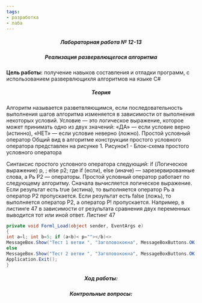 ```yaml
---
tags:
- разработка
- лаба
---
```

<h5 align="center">Лабораторная работа № 12-13</h5>

<h5 align="center">Реализация развервлющегося алгоритма</h5>

**Цель работы:** 
получение навыков составления и отладки программ, с использованием развервлющихля алгоритмов на языке C#

<h5 align="center">Теория</h5>

Алгоритм называется разветвляющимся, если последовательность выполнения шагов алгоритма изменяется в зависимости от выполнения некоторых условий. Условие — это логическое выражение, которое может принимать одно из двух значений: «ДА» — если условие верно (истинно), «НЕТ» — если условие неверно (ложно).
Простой условный оператор
Общий вид в алгоритме конструкции простого условного оператора представлен на рисунке 1.
Рисунок1 - Блок-схема простого условного оператора

Синтаксис простого условного оператора следующий:
if (Логическое выражение)
р, ;
else
р2;
где if (если), else (иначе) — зарезервированные слова, а Рь Р2 — операторы. Простой условный оператор работает по следующему алгоритму.
Сначала вычисляется логическое выражение. Если результат есть true (истина), то выполняется оператор Рь а оператор Р2 пропускается. Если результат есть false (ложь), то выполняется оператор Р2, а оператор Р! пропускается.
Например, в листинге 47 в зависимости от результата сравнения двух переменных выводится тот или иной ответ.
Листинг 47

```C#
private void Forml_Load(object sender, EventArgs e)
{
int a=l; int b=5; if (a<b)< p=""></b)<>
MessageBox.Show("Тест 1 ветви ", "Заголовококна", MessageBoxButtons.OK, MessageBoxIcon.Information);
else
MessageBox.Show("Тест 2 ветви ", "Заголовококна", MessageBoxButtons.OK, MessageBoxIcon.Information);
Application.Exit();
}
```

<h5 align="center">Ход работы:</h5>



<h5 align="center">Контрольные вопросы:</h5>


